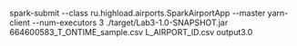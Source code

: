 spark-submit --class ru.highload.airports.SparkAirportApp --master yarn-client --num-executors 3 ./target/Lab3-1.0-SNAPSHOT.jar 664600583_T_ONTIME_sample.csv L_AIRPORT_ID.csv output3.0 
